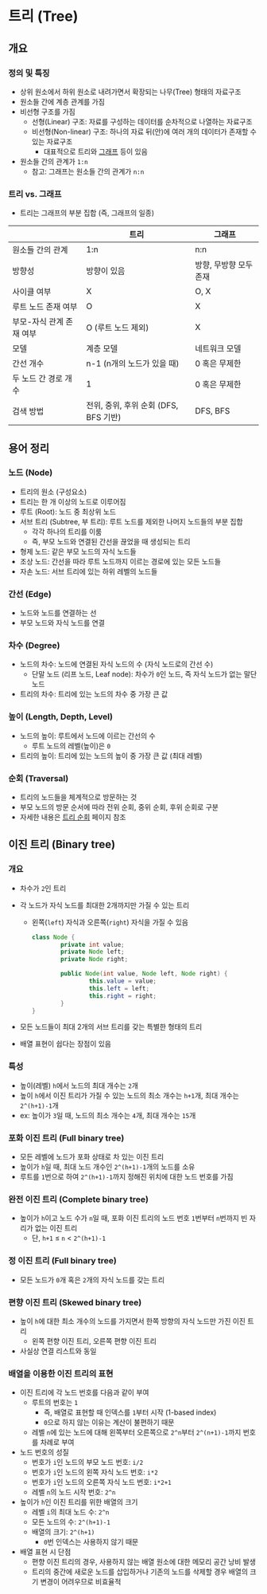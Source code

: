 # 트리 (Tree)

## 개요

### 정의 및 특징

- 상위 원소에서 하위 원소로 내려가면서 확장되는 나무(Tree) 형태의 자료구조
- 원소들 간에 계층 관계를 가짐
- 비선형 구조를 가짐
    - 선형(Linear) 구조: 자료를 구성하는 데이터를 순차적으로 나열하는 자료구조
    - 비선형(Non-linear) 구조: 하나의 자료 뒤(안)에 여러 개의 데이터가 존재할 수 있는 자료구조
        - 대표적으로 트리와 [그래프](%E1%84%80%E1%85%B3%E1%84%85%E1%85%A2%E1%84%91%E1%85%B3%20(Graph)%2008874735f84d41ac9f98fa379655891e.md) 등이 있음
- 원소들 간의 관계가 `1:n`
    - 참고: 그래프는 원소들 간의 관계가 `n:n`

### 트리 vs. 그래프

- 트리는 그래프의 부분 집합 (즉, 그래프의 일종)

|  | 트리 | 그래프 |
| --- | --- | --- |
| 원소들 간의 관계 | 1:n | n:n |
| 방향성 | 방향이 있음 | 방향, 무방향 모두 존재 |
| 사이클 여부 | X | O, X |
| 루트 노드 존재 여부 | O | X |
| 부모-자식 관계 존재 여부 | O (루트 노드 제외) | X |
| 모델 | 계층 모델 | 네트워크 모델 |
| 간선 개수 | n-1 (n개의 노드가 있을 때) | 0 혹은 무제한 |
| 두 노드 간 경로 개수 | 1 | 0 혹은 무제한 |
| 검색 방법 | 전위, 중위, 후위 순회 (DFS, BFS 기반) | DFS, BFS |

## 용어 정리

### 노드 (Node)

- 트리의 원소 (구성요소)
- 트리는 한 개 이상의 노드로 이루어짐
- 루트 (Root): 노드 중 최상위 노드
- 서브 트리 (Subtree, 부 트리): 루트 노드를 제외한 나머지 노드들의 부분 집합
    - 각각 하나의 트리를 이룸
    - 즉, 부모 노드와 연결된 간선을 끊었을 때 생성되는 트리
- 형제 노드: 같은 부모 노드의 자식 노드들
- 조상 노드: 간선을 따라 루트 노드까지 이르는 경로에 있는 모든 노드들
- 자손 노드: 서브 트리에 있는 하위 레벨의 노드들

### 간선 (Edge)

- 노드와 노드를 연결하는 선
- 부모 노드와 자식 노드를 연결

### 차수 (Degree)

- 노드의 차수: 노드에 연결된 자식 노드의 수 (자식 노드로의 간선 수)
    - 단말 노드 (리프 노드, Leaf node): 차수가 `0`인 노드, 즉 자식 노드가 없는 말단 노드
- 트리의 차수: 트리에 있는 노드의 차수 중 가장 큰 값

### 높이 (Length, Depth, Level)

- 노드의 높이: 루트에서 노드에 이르는 간선의 수
    - 루트 노드의 레벨(높이)은 `0`
- 트리의 높이: 트리에 있는 노드의 높이 중 가장 큰 값 (최대 레벨)

### 순회 (Traversal)

- 트리의 노드들을 체계적으로 방문하는 것
- 부모 노드의 방문 순서에 따라 전위 순회, 중위 순회, 후위 순회로 구분
- 자세한 내용은 [트리 순회](%E1%84%8B%E1%85%B5%E1%84%8C%E1%85%B5%E1%86%AB%20%E1%84%90%E1%85%B3%E1%84%85%E1%85%B5%20%E1%84%89%E1%85%AE%E1%86%AB%E1%84%92%E1%85%AC%20(Binary%20tree%20traversal)%20c950fa346f7a4a88855884e7ec1ffe20.md) 페이지 참조

## 이진 트리 (Binary tree)

### 개요

- 차수가 `2`인 트리
- 각 노드가 자식 노드를 최대한 2개까지만 가질 수 있는 트리
    - 왼쪽(`left`) 자식과 오른쪽(`right`) 자식을 가질 수 있음
        
        ```java
        class Node {
        		private int value;
        		private Node left;
        		private Node right;
        
        		public Node(int value, Node left, Node right) {
        				this.value = value;
        				this.left = left;
        				this.right = right;
        		}
        }
        ```
        
- 모든 노드들이 최대 2개의 서브 트리를 갖는 특별한 형태의 트리
- 배열 표현이 쉽다는 장점이 있음

### 특성

- 높이(레벨) `h`에서 노드의 최대 개수는 `2`개
- 높이 `h`에서 이진 트리가 가질 수 있는 노드의 최소 개수는 `h+1`개, 최대 개수는 `2^(h+1)-1`개
- ex: 높이가 `3`일 때, 노드의 최소 개수는 `4`개, 최대 개수는 `15`개

### 포화 이진 트리 (Full binary tree)

- 모든 레벨에 노드가 포화 상태로 차 있는 이진 트리
- 높이가 `h`일 때, 최대 노드 개수인 `2^(h+1)-1`개의 노드를 소유
- 루트를 `1`번으로 하여 `2^(h+1)-1`까지 정해진 위치에 대한 노드 번호를 가짐

### 완전 이진 트리 (Complete binary tree)

- 높이가 `h`이고 노드 수가 `n`일 때, 포화 이진 트리의 노드 번호 `1`번부터 `n`번까지 빈 자리가 없는 이진 트리
    - 단, `h+1` ≤ `n` < `2^(h+1)-1`

### 정 이진 트리 (Full binary tree)

- 모든 노드가 `0`개 혹은 `2`개의 자식 노드를 갖는 트리

### 편향 이진 트리 (Skewed binary tree)

- 높이 `h`에 대한 최소 개수의 노드를 가지면서 한쪽 방향의 자식 노드만 가진 이진 트리
    - 왼쪽 편향 이진 트리, 오른쪽 편향 이진 트리
- 사실상 연결 리스트와 동일

### 배열을 이용한 이진 트리의 표현

- 이진 트리에 각 노드 번호를 다음과 같이 부여
    - 루트의 번호는 `1`
        - 즉, 배열로 표현할 때 인덱스를 `1`부터 시작 (1-based index)
        - `0`으로 하지 않는 이유는 계산이 불편하기 때문
    - 레벨 `n`에 있는 노드에 대해 왼쪽부터 오른쪽으로 `2^n`부터 `2^(n+1)-1`까지 번호를 차례로 부여
- 노드 번호의 성질
    - 번호가 `i`인 노드의 부모 노드 번호: `i/2`
    - 번호가 `i`인 노드의 왼쪽 자식 노드 번호: `i*2`
    - 번호가 `i`인 노드의 오른쪽 자식 노드 번호: `i*2+1`
    - 레벨 `n`의 노드 시작 번호: `2^n`
- 높이가 `h`인 이진 트리를 위한 배열의 크기
    - 레벨 `i`의 최대 노드 수: `2^n`
    - 모든 노드의 수: `2^(h+1)-1`
    - 배열의 크기: `2^(h+1)`
        - `0`번 인덱스는 사용하지 않기 때문
- 배열 표현 시 단점
    - 편향 이진 트리의 경우, 사용하지 않는 배열 원소에 대한 메모리 공간 낭비 발생
    - 트리의 중간에 새로운 노드를 삽입하거나 기존의 노드를 삭제할 경우 배열의 크기 변경이 어려우므로 비효율적